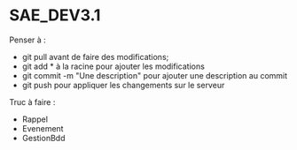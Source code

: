 # SAE_DEV3.1


Penser à : 
- git pull avant de faire des modifications; 
- git add * à la racine pour ajouter les modifications 
- git commit -m "Une description" pour ajouter une description au commit
- git push pour appliquer les changements sur le serveur


Truc à faire :

- Rappel
- Evenement
- GestionBdd

